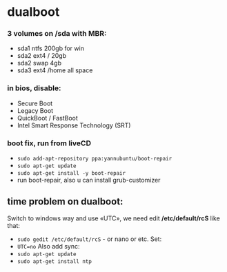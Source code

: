 # dualboot
### 3 volumes on /sda with MBR:
- sda1 ntfs 200gb for win
- sda2 ext4 / 20gb
- sda2 swap 4gb 
- sda3 ext4 /home all space

### in bios, disable:
- Secure Boot
- Legacy Boot
- QuickBoot / FastBoot
- Intel Smart Response Technology (SRT)

### boot fix, run from liveCD
- `sudo add-apt-repository ppa:yannubuntu/boot-repair`
- `sudo apt-get update`
- `sudo apt-get install -y boot-repair`
- run boot-repair, also u can install grub-customizer

## time problem on dualboot:
Switch to windows way and use «UTC», we need edit **/etc/default/rcS** like that:
- `sudo gedit /etc/default/rcS` - or nano or etc.
Set:
- `UTC=no`
Also add sync:
- `sudo apt-get update`
- `sudo apt-get install ntp`
